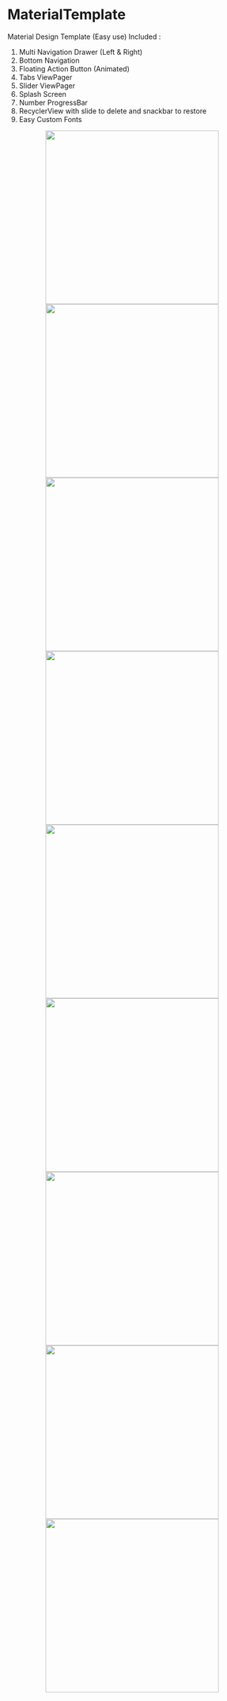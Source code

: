 # MaterialTemplate
Material Design Template (Easy use)
Included :
1. Multi Navigation Drawer (Left & Right)
2. Bottom Navigation
3. Floating Action Button (Animated)
4. Tabs ViewPager
5. Slider ViewPager
6. Splash Screen
7. Number ProgressBar
8. RecyclerView with slide to delete and snackbar to restore
9. Easy Custom Fonts

<p align="center">
  <img src="https://raw.githubusercontent.com/achmadhafizh/MaterialTemplate/master/images/Screenshot_2017-11-08-10-47-12-686_com.achmadhafizh.materialtemplate.png" width="350"/>
  <img src="https://raw.githubusercontent.com/achmadhafizh/MaterialTemplate/master/images/Screenshot_2017-11-08-10-47-28-042_com.achmadhafizh.materialtemplate.png" width="350"/>
  <br>
  <img src="https://raw.githubusercontent.com/achmadhafizh/MaterialTemplate/master/images/Screenshot_2017-11-08-10-48-00-071_com.achmadhafizh.materialtemplate.png" width="350"/>
  <img src="https://raw.githubusercontent.com/achmadhafizh/MaterialTemplate/master/images/Screenshot_2017-11-08-10-48-04-732_com.achmadhafizh.materialtemplate.png" width="350"/>
  <br>
  <img src="https://raw.githubusercontent.com/achmadhafizh/MaterialTemplate/master/images/Screenshot_2017-11-08-10-48-10-509_com.achmadhafizh.materialtemplate.png" width="350"/>
  <img src="https://raw.githubusercontent.com/achmadhafizh/MaterialTemplate/master/images/Screenshot_2017-11-08-10-48-15-947_com.achmadhafizh.materialtemplate.png" width="350"/>
  <br>
  <img src="https://raw.githubusercontent.com/achmadhafizh/MaterialTemplate/master/images/Screenshot_2017-11-08-10-48-24-702_com.achmadhafizh.materialtemplate.png" width="350"/>
  <img src="https://raw.githubusercontent.com/achmadhafizh/MaterialTemplate/master/images/Screenshot_2017-11-08-10-48-29-105_com.achmadhafizh.materialtemplate.png" width="350"/>
  <br>
  <img src="https://raw.githubusercontent.com/achmadhafizh/MaterialTemplate/master/images/Screenshot_2017-11-08-10-48-34-406_com.achmadhafizh.materialtemplate.png" width="350"/>
</p>
